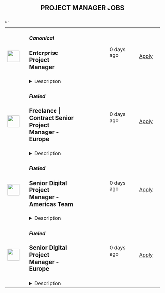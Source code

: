 <div align="center"><h2>PROJECT MANAGER JOBS</h2></div><table><tr>
                <td width="100" height="100" rowspan="2">
                    <img src="https://avatars.githubusercontent.com/u/53057619?s=200&v=4" width="38px" height="auto">
                </td>
                <td width="300">
                    <h5>Canonical</h5>
                    <h3>Enterprise Project Manager</h3>
                </td>
                <td width="300">
                    <code></code>
                </td>
                <td width="200">
                <text>0 days ago</text>
                </td>
                <td width="100" rowspan="2">
                <a href="https://job-boards.greenhouse.io/canonical/jobs/3256589" align="right" target="_blank">Apply</a>
                </td>
            </tr>
            <tr>
                <td colspan="3">
                <details><summary>Description</summary>
                &lt;p&gt;Canonical is a leading provider of open source software and operating systems to the global enterprise and technology markets. Our platform, Ubuntu, is very widely used in breakthrough enterprise initiatives such as public cloud, data science, AI, engineering innovation, and IoT. Our customers include the world&#39;s leading public cloud and silicon providers, and industry leaders in many sectors. The company is a pioneer of global distributed collaboration, with 1200+ colleagues in 75+ countries and very few office-based roles. Teams meet two to four times yearly in person, in interesting locations around the world, to align on strategy and execution.&lt;/p&gt;
&lt;p&gt;The company is founder-led, profitable, and growing.&lt;/p&gt;
&lt;p&gt;We are hiring an &lt;strong&gt;Enterprise Project Manager&lt;/strong&gt;&lt;/p&gt;
&lt;p&gt;Canonical’s mission is to streamline and accelerate the adoption of open source across the entire global enterprise technology market. Our customers embrace the Canonical approach to open source for complex projects on bare metal, on the cloud, and at the edge.&amp;nbsp;Canonical Enterprise Project Managers are responsible for ensuring project success through owning, driving, communicating and respectfully engaging all stakeholders, valuing integrity and accountability.&lt;/p&gt;
&lt;p&gt;Within a portfolio of projects with complex and changing software technologies, customer and partner satisfaction is only possible because of exceptional Project Managers who know how to respect and engage all stakeholders.&lt;/p&gt;
&lt;p&gt;&lt;strong&gt;Location: &lt;/strong&gt;This is a Globally remote role.&lt;/p&gt;
&lt;h2&gt;The role entails&lt;/h2&gt;
&lt;ul&gt;
&lt;li style=&quot;font-weight: 400;&quot;&gt;&lt;span style=&quot;font-weight: 400;&quot;&gt;Ensuring programs and projects are delivered within the schedule, scope, cost, budget and resources expectations&lt;/span&gt;&lt;/li&gt;
&lt;li style=&quot;font-weight: 400;&quot;&gt;&lt;span style=&quot;font-weight: 400;&quot;&gt;Identifying key technical and project risks and issues and actively put mitigating actions in place&amp;nbsp;&lt;/span&gt;&lt;/li&gt;
&lt;li style=&quot;font-weight: 400;&quot;&gt;&lt;span style=&quot;font-weight: 400;&quot;&gt;Maintaining strong customer focus and working with all key stakeholders to achieve successful outcomes&lt;/span&gt;&lt;/li&gt;
&lt;li style=&quot;font-weight: 400;&quot;&gt;&lt;span style=&quot;font-weight: 400;&quot;&gt;Conducting regular status meetings and business reviews with customers and providing direction when needed&lt;/span&gt;&lt;/li&gt;
&lt;li style=&quot;font-weight: 400;&quot;&gt;&lt;span style=&quot;font-weight: 400;&quot;&gt;Managing the delivery schedule of critical third party deliverables for the project&lt;/span&gt;&lt;/li&gt;
&lt;li style=&quot;font-weight: 400;&quot;&gt;&lt;span style=&quot;font-weight: 400;&quot;&gt;Advocating to customers the appropriate technologies from Canonical&#39;s portfolio&amp;nbsp;&lt;/span&gt;&lt;/li&gt;
&lt;li&gt;Driving project success while managing risks&amp;nbsp;&lt;/li&gt;
&lt;/ul&gt;
&lt;h2&gt;What we are looking for in you&lt;/h2&gt;
&lt;ul&gt;
&lt;li&gt;Experience in Enterprise IT Programs, Process Improvement, and Software Engineering Project Management&lt;/li&gt;
&lt;li&gt;Excellent written and verbal communication skills in English&lt;/li&gt;
&lt;li&gt;Experience leading cross-cultural, remote and global project teams and customers.&lt;/li&gt;
&lt;li style=&quot;font-weight: 400;&quot;&gt;&lt;span style=&quot;font-weight: 400;&quot;&gt;Strong negotiation and influencing skills&amp;nbsp;&lt;/span&gt;&lt;/li&gt;
&lt;li style=&quot;font-weight: 400;&quot;&gt;&lt;span style=&quot;font-weight: 400;&quot;&gt;Strong communication skills&lt;/span&gt;&lt;/li&gt;
&lt;li style=&quot;font-weight: 400;&quot;&gt;&lt;span style=&quot;font-weight: 400;&quot;&gt;Deep understanding of Linux, Open Source, and Cloud Technologies&amp;nbsp;&lt;/span&gt;&lt;/li&gt;
&lt;li&gt;&lt;span style=&quot;font-weight: 400;&quot;&gt;Bachelor&#39;s Degree in a STEM discipline&lt;/span&gt;&lt;/li&gt;
&lt;li style=&quot;font-weight: 400;&quot;&gt;&lt;span style=&quot;font-weight: 400;&quot;&gt;Project Management Certification, preferably PMP or equivalent certification&lt;/span&gt;&lt;/li&gt;
&lt;li style=&quot;font-weight: 400;&quot;&gt;&lt;span style=&quot;font-weight: 400;&quot;&gt;Agile Project Management certification, preferably Scrum Master or equivalent certification&lt;/span&gt;&lt;/li&gt;
&lt;li style=&quot;font-weight: 400;&quot;&gt;&lt;span style=&quot;font-weight: 400;&quot;&gt;Ability and willingness to travel domestically and internationally&lt;/span&gt;&lt;/li&gt;
&lt;/ul&gt;
&lt;h3&gt;&lt;strong&gt;What we offer colleagues&lt;/strong&gt;&lt;/h3&gt;
&lt;p&gt;We consider geographical location, experience, and performance in shaping compensation worldwide. We revisit compensation annually (and more often for graduates and associates) to ensure we recognize outstanding performance. In addition to base pay, we offer a performance-driven annual bonus or commission. We provide all team members with additional benefits which reflect our values and ideals. We balance our programs to meet local needs and ensure fairness globally.&lt;/p&gt;
&lt;ul&gt;
&lt;li&gt;Distributed work environment with twice-yearly team sprints in person&lt;/li&gt;
&lt;li&gt;Personal learning and development budget of USD 2,000 per year&lt;/li&gt;
&lt;li&gt;Annual compensation review&lt;/li&gt;
&lt;li&gt;Recognition rewards&lt;/li&gt;
&lt;li&gt;Annual holiday leave&lt;/li&gt;
&lt;li&gt;Maternity and paternity leave&lt;/li&gt;
&lt;li&gt;Team Member Assistance Program &amp;amp; Wellness Platform&lt;/li&gt;
&lt;li&gt;Opportunity to travel to new locations to meet colleagues&lt;/li&gt;
&lt;li&gt;Priority Pass and travel upgrades for long-haul company events&lt;/li&gt;
&lt;/ul&gt;
&lt;h3&gt;&lt;strong&gt;About Canonical&lt;/strong&gt;&lt;/h3&gt;
&lt;p&gt;Canonical is a pioneering tech firm at the forefront of the global move to open source. As the company that publishes Ubuntu, one of the most important open-source projects and the platform for AI, IoT, and the cloud, we are changing the world of software. We recruit on a global basis and set a very high standard for people joining the company. We expect excellence; in order to succeed, we need to be the best at what we do. Most colleagues at Canonical have worked from home since our inception in 2004.​ Working here is a step into the future and will challenge you to think differently, work smarter, learn new skills, and raise your game.&lt;/p&gt;
&lt;p&gt;&lt;strong&gt;Canonical is an equal opportunity employer&lt;/strong&gt;&lt;/p&gt;
&lt;p&gt;We are proud to foster a workplace free from discrimination. Diversity of experience, perspectives, and background create a better work environment and better products.&lt;a href=&quot;https://canonical.com/careers/diversity/identity&quot;&gt;&amp;nbsp;Whatever your identity, we will give your application fair consideration.&lt;/a&gt;&lt;/p&gt;
&lt;p&gt;#LI-remote&lt;/p&gt;
                </details>
                </td>
            </tr>,<tr>
                <td width="100" height="100" rowspan="2">
                    <img src="https://avatars.githubusercontent.com/u/3440434?s=200&v=4" width="38px" height="auto">
                </td>
                <td width="300">
                    <h5>Fueled</h5>
                    <h3>Freelance | Contract Senior Project Manager - Europe</h3>
                </td>
                <td width="300">
                    <code></code>
                </td>
                <td width="200">
                <text>0 days ago</text>
                </td>
                <td width="100" rowspan="2">
                <a href="https://job-boards.greenhouse.io/fueledcareers/jobs/4046360008" align="right" target="_blank">Apply</a>
                </td>
            </tr>
            <tr>
                <td colspan="3">
                <details><summary>Description</summary>
                &lt;div&gt;
&lt;div&gt;&lt;strong&gt;Location: Remote - Europe &lt;/strong&gt;(Open to applicants located across timezones GMT (+/-4))&lt;/div&gt;
&lt;div&gt;&amp;nbsp;&lt;/div&gt;
&lt;div&gt;Fueled is a leading digital strategy, design, and engineering agency. Recently united with 10up &lt;a href=&quot;https://10up.com/blog/2025/new-fueled-brand-10up-becomes-wordpress-practice/&quot;&gt;– now the brand of our WordPress practice&lt;/a&gt; – we are a 300+ person team that has designed and built hundreds of digital products and experiences for brands like Google, Apple, The New York Times, ESPN, Victoria’s Secret, MGM Resorts, Albertsons, and CLEAR.&lt;/div&gt;
&lt;div&gt;
&lt;p&gt;A&amp;nbsp;&lt;strong&gt;Contract Senior Project Manager&lt;/strong&gt; at Fueled is not just a task manager, but a strategic contributor to every project, and the driver for successful client delivery. Join a team of collaborative, cross-discipline professionals who have been pushing the boundaries of enterprise-level projects for over 12 years.&lt;/p&gt;
&lt;p&gt;You’ll have ownership and input on a combination of innovative, challenging projects and ongoing support engagements—we believe in balanced and diverse workloads through dedicated resource management. We have a supportive Client Delivery structure, with established project management processes, while still allowing for autonomy.&lt;/p&gt;
&lt;p&gt;As a Contract Senior Project Manager, you&#39;ll have options for flexible and alternative work schedules. Intentionally remote since day one, spanning six continents and 40 countries, Fueled fully embraces the benefits of distributed work.&lt;/p&gt;
&lt;p&gt;&amp;nbsp;&lt;/p&gt;
&lt;/div&gt;
&lt;/div&gt;
&lt;h3&gt;What you will do:&amp;nbsp;&lt;/h3&gt;
&lt;div&gt;
&lt;ul&gt;
&lt;li&gt;Act as the day-to-day Project Manager for assigned active projects; exhibiting senior-level ownership over assigned project scopes/plans, client meetings, written status updates, demos, risk management and iterative scope / expectation management.&amp;nbsp;&lt;/li&gt;
&lt;li&gt;Consistently track and analyze project progress and budget burn, and work with group and project leadership to escalate concerns and/or risks, and mitigate appropriately.&lt;/li&gt;
&lt;li&gt;Ensure superior quality deliverables by collaboratively engaging cross-discipline leadership, and enforcing rigorous QA processes and standards to provide end to end delivery and client satisfaction.&lt;/li&gt;
&lt;li&gt;Lead discovery engagements (onsite and remotely) that expertly define cross-discipline project requirements and that demonstrate an expert understanding of underlying client business goals and objectives.&lt;/li&gt;
&lt;li&gt;Consistently identify strategic opportunities to engage with the Fueled Account Management Team and collaborate towards building strong, long-term client relationships.&lt;/li&gt;
&lt;/ul&gt;
&lt;h3&gt;About you:&amp;nbsp;&lt;/h3&gt;
&lt;ul&gt;
&lt;li&gt;You have experience delivering full scope CMS-based web projects for enterprise clients, ideally in an agency environment, and preferably with a practical understanding of the WordPress platform.&lt;/li&gt;
&lt;li&gt;You can describe tangible examples of deescalating project risks by working with members of your team and leadership to develop collaborative solutions.&lt;/li&gt;
&lt;li&gt;Your roles and responsibilities have been primarily client facing. You are often the main point of contact for client requests, escalations, comprehensive updates, and senior-level consultation.&lt;/li&gt;
&lt;li&gt;You have a proven track record of deescalating project risks by working with members of your team and leadership to develop collaborative solutions.&lt;/li&gt;
&lt;li&gt;You are an effective leader of cross-discipline project teams - across account strategy, experience design, engineering, QA and support - and are able to keep the team motivated and on task to deliver the best project outcomes.&lt;/li&gt;
&lt;li&gt;You have excellent verbal and written English communication skills, both internally and externally.&lt;/li&gt;
&lt;/ul&gt;
&lt;h3&gt;Contractor fee:&lt;/h3&gt;
&lt;p&gt;Compensation is determined based on a variety of factors, including relevant experience, projects, geographic location, and business needs.&lt;/p&gt;
&lt;h3&gt;Join our Contractor Pool&lt;/h3&gt;
&lt;div&gt;If you are passionate about Fueled&#39;s mission and think you have what it takes to be successful in this role, even if you don&#39;t check all the boxes - please apply. We&#39;d appreciate the opportunity to personally review your application. Everyone gets a response.&lt;/div&gt;
&lt;div&gt;&amp;nbsp;&lt;/div&gt;
&lt;div&gt;Upon meeting the necessary criteria, you&#39;ll join the Fueled contractor network, granting you access to project invitations tailored to your expertise and availability when they arise.&lt;/div&gt;
&lt;div&gt;&lt;br&gt;Any data provided will be processed in accordance with applicable law and our&amp;nbsp;&lt;a class=&quot;c-link c-link--focus-visible&quot; href=&quot;https://fueled.com/privacy-policy/&quot; target=&quot;_blank&quot; data-stringify-link=&quot;https://fueled.com/privacy-policy/&quot; data-sk=&quot;tooltip_parent&quot;&gt;privacy policy&lt;/a&gt;. Curious about what to expect during our talent process? Check it out&amp;nbsp;&lt;a class=&quot;c-link c-link--focus-visible&quot; href=&quot;https://www.notion.so/fueled/What-to-Expect-from-the-Interview-Process-at-Fueled-1d84dccd9d8b80f8a0b0d40b244f4caf?pvs=4&quot; target=&quot;_blank&quot; data-stringify-link=&quot;https://www.notion.so/fueled/What-to-Expect-from-the-Interview-Process-at-Fueled-1d84dccd9d8b80f8a0b0d40b244f4caf?pvs=4&quot; data-sk=&quot;tooltip_parent&quot;&gt;here&lt;/a&gt;.&lt;/div&gt;
&lt;div&gt;&amp;nbsp;&lt;/div&gt;
&lt;div&gt;We don&#39;t want you to miss any communication from us! To ensure you receive updates on your application, please add jobs@fueled.com to your contacts list! #LI-Remote&lt;/div&gt;
&lt;/div&gt;
&lt;div&gt;&amp;nbsp;&lt;/div&gt;
                </details>
                </td>
            </tr>,<tr>
                <td width="100" height="100" rowspan="2">
                    <img src="https://avatars.githubusercontent.com/u/3440434?s=200&v=4" width="38px" height="auto">
                </td>
                <td width="300">
                    <h5>Fueled</h5>
                    <h3>Senior Digital Project Manager - Americas Team</h3>
                </td>
                <td width="300">
                    <code></code>
                </td>
                <td width="200">
                <text>0 days ago</text>
                </td>
                <td width="100" rowspan="2">
                <a href="https://job-boards.greenhouse.io/fueledcareers/jobs/4035442008" align="right" target="_blank">Apply</a>
                </td>
            </tr>
            <tr>
                <td colspan="3">
                <details><summary>Description</summary>
                &lt;div&gt;&lt;strong&gt;Location: Remote - Anywhere &lt;/strong&gt;(Open to applicants located anywhere aligned with the Americas time zones.)&lt;/div&gt;
&lt;div&gt;
&lt;p&gt;Fueled is a leading digital strategy, design, and engineering agency. Recently united with 10up –&amp;nbsp;&lt;a href=&quot;https://10up.com/blog/2025/new-fueled-brand-10up-becomes-wordpress-practice/&quot;&gt;now the brand of our WordPress practice&lt;/a&gt; – we are a 300+ person team that has designed and built hundreds of digital products and experiences for brands like Google, Apple, The New York Times, ESPN, Victoria’s Secret, MGM Resorts, Albertsons, and CLEAR.&lt;/p&gt;
&lt;p&gt;A &lt;strong&gt;Senior Project Manager&lt;/strong&gt; at Fueled is not just a task manager, but a strategic contributor to every project, and the driver for successful client delivery. Join a team of collaborative, cross-discipline professionals who have been pushing the boundaries of enterprise-level projects for over 12 years.&lt;/p&gt;
&lt;p&gt;You’ll have ownership and input on a combination of innovative, challenging projects and ongoing support engagements—we believe in balanced and diverse workloads through dedicated resource management. We have a supportive Client Delivery structure, with established Project Management processes, while still allowing for autonomy.&lt;/p&gt;
&lt;/div&gt;
&lt;h3&gt;&lt;strong&gt;What you will do:&amp;nbsp;&lt;/strong&gt;&lt;/h3&gt;
&lt;div&gt;
&lt;ul&gt;
&lt;li&gt;Act as the day-to-day Project Manager for 4 - 7 active projects; exhibiting senior-level ownership over all project scopes/plans, client meetings, written status updates, demos, risk management and iterative scope / expectation management.&amp;nbsp;&lt;/li&gt;
&lt;li&gt;Consistently track and analyze project progress and budget burn, and work with group and project leadership to escalate concerns and/or risks, and mitigate appropriately.&lt;/li&gt;
&lt;li&gt;Ensure superior quality deliverables by collaboratively engaging cross-discipline leadership, and enforcing rigorous QA processes and standards to provide end to end delivery and client satisfaction.&lt;/li&gt;
&lt;li&gt;Lead discovery engagements (onsite and remotely) that expertly define cross-discipline project requirements and that demonstrate an expert understanding of underlying client business goals and objectives.&lt;/li&gt;
&lt;li&gt;Consistently identify strategic opportunities to engage with the Fueled Account Management Team and collaborate towards building strong, long-term client relationships.&lt;/li&gt;
&lt;/ul&gt;
&lt;h3&gt;&lt;strong&gt;About you:&lt;/strong&gt;&amp;nbsp;&lt;/h3&gt;
&lt;ul&gt;
&lt;li&gt;You have experience delivering full scope CMS-based web projects for enterprise clients, ideally in an agency environment, and preferably with a practical understanding of the WordPress platform.&lt;/li&gt;
&lt;li&gt;You can describe tangible examples of deescalating project risks by working with members of your team and leadership to develop collaborative solutions.&lt;/li&gt;
&lt;li&gt;Your roles and responsibilities have been primarily client facing. You are often the main point of contact for client requests, escalations, comprehensive updates, and senior-level consultation.&lt;/li&gt;
&lt;li&gt;You have a proven track record of deescalating project risks by working with members of your team and leadership to develop collaborative solutions.&lt;/li&gt;
&lt;li&gt;You are an effective leader of cross-discipline project teams - across account strategy, experience design, engineering, QA and support - and are able to keep the team motivated and on task to deliver the best project outcomes.&lt;/li&gt;
&lt;li&gt;You have excellent verbal and written English communication skills, both internally and externally.&lt;/li&gt;
&lt;/ul&gt;
&lt;p&gt;&lt;strong&gt;Benefits &amp;amp; Salary&lt;/strong&gt;&lt;/p&gt;
&lt;p&gt;We offer competitive salaries and benefits. Compensation is determined based on a variety of factors including relevant experience, other job-related qualifications, geographic location, and business needs.&lt;/p&gt;
&lt;h3&gt;&lt;strong&gt;Join our team!&amp;nbsp;&lt;/strong&gt;&lt;/h3&gt;
&lt;div&gt;
&lt;p&gt;If you are passionate about Fueled&#39;s mission and think you have what it takes to be successful in this role, even if you don&#39;t check all the boxes - please apply. We&#39;d appreciate the opportunity to personally review your application. Everyone gets a response.&lt;/p&gt;
&amp;nbsp;We don&#39;t want you to miss any communication from us! To ensure you receive updates on your application, please add&amp;nbsp;&lt;a href=&quot;mailto:jobs@fueled.com&quot; target=&quot;_blank&quot;&gt;jobs@fueled.com&lt;/a&gt;&amp;nbsp;to your contacts list!&amp;nbsp;&lt;/div&gt;
&lt;div&gt;&amp;nbsp;&lt;/div&gt;
&lt;div&gt;Any data provided will be processed in accordance with applicable law and our &lt;a href=&quot;https://fueled.com/privacy-policy/&quot; target=&quot;_blank&quot;&gt;privacy policy&lt;/a&gt;. Curious about what to expect during our talent process? Check it out&amp;nbsp;&lt;a href=&quot;https://www.notion.so/fueled/What-to-Expect-from-the-Interview-Process-at-Fueled-1d84dccd9d8b80f8a0b0d40b244f4caf?pvs=4&quot; target=&quot;_blank&quot;&gt;here&lt;/a&gt;.&lt;/div&gt;
&lt;div&gt;&amp;nbsp;&lt;/div&gt;
&lt;div&gt;#LI-Remote&lt;/div&gt;
&lt;/div&gt;
&lt;div&gt;&amp;nbsp;&lt;/div&gt;
                </details>
                </td>
            </tr>,<tr>
                <td width="100" height="100" rowspan="2">
                    <img src="https://avatars.githubusercontent.com/u/3440434?s=200&v=4" width="38px" height="auto">
                </td>
                <td width="300">
                    <h5>Fueled</h5>
                    <h3>Senior Digital Project Manager - Europe</h3>
                </td>
                <td width="300">
                    <code></code>
                </td>
                <td width="200">
                <text>0 days ago</text>
                </td>
                <td width="100" rowspan="2">
                <a href="https://job-boards.greenhouse.io/fueledcareers/jobs/4038224008" align="right" target="_blank">Apply</a>
                </td>
            </tr>
            <tr>
                <td colspan="3">
                <details><summary>Description</summary>
                &lt;div&gt;
&lt;div&gt;&lt;strong&gt;Location: Remote - Europe &lt;/strong&gt;(Open to applicants located across timezones GMT (+/-4))&lt;/div&gt;
&lt;div&gt;
&lt;p&gt;Fueled is a leading digital strategy, design, and engineering agency. Recently united with 10up – &lt;a href=&quot;https://10up.com/blog/2025/new-fueled-brand-10up-becomes-wordpress-practice/&quot;&gt;now the brand of our WordPress practice&lt;/a&gt; – we are a 300+ person team that has designed and built hundreds of digital products and experiences for brands like Google, Apple, The New York Times, ESPN, Victoria’s Secret, MGM Resorts, Albertsons, and CLEAR.&lt;/p&gt;
 
&lt;p&gt;A &lt;strong&gt;Senior Project Manager&lt;/strong&gt; at Fueled is not just a task manager, but a strategic contributor to every project, and the driver for successful client delivery. Join a team of collaborative, cross-discipline professionals who have been pushing the boundaries of enterprise-level projects for over 12 years.&lt;/p&gt;
 
&lt;p&gt;You’ll have ownership and input on a combination of innovative, challenging projects and ongoing support engagements—we believe in balanced and diverse workloads through dedicated resource management. We have a supportive Client Delivery structure, with established Project Management processes, while still allowing for autonomy.&lt;/p&gt;
&lt;/div&gt;
&lt;/div&gt;
&lt;h3&gt;&lt;strong&gt;What you will do:&amp;nbsp;&lt;/strong&gt;&lt;/h3&gt;
&lt;div&gt;
&lt;ul&gt;
&lt;li&gt;Act as the day-to-day Project Manager for 4 - 7 active projects; exhibiting senior-level ownership over all project scopes/plans, client meetings, written status updates, demos, risk management and iterative scope / expectation management.&amp;nbsp;&lt;/li&gt;
&lt;li&gt;Consistently track and analyze project progress and budget burn, and work with group and project leadership to escalate concerns and/or risks, and mitigate appropriately.&lt;/li&gt;
&lt;li&gt;Ensure superior quality deliverables by collaboratively engaging cross-discipline leadership, and enforcing rigorous QA processes and standards to provide end to end delivery and client satisfaction.&lt;/li&gt;
&lt;li&gt;Lead discovery engagements (onsite and remotely) that expertly define cross-discipline project requirements and that demonstrate an expert understanding of underlying client business goals and objectives.&lt;/li&gt;
&lt;li&gt;Consistently identify strategic opportunities to engage with the Fueled&lt;/li&gt;
&lt;li&gt;&amp;nbsp;Account Management Team and collaborate towards building strong, long-term client relationships.&lt;/li&gt;
&lt;/ul&gt;
&lt;h3&gt;&lt;strong&gt;About you:&amp;nbsp;&lt;/strong&gt;&lt;/h3&gt;
&lt;ul&gt;
&lt;li&gt;You have experience delivering full scope CMS-based web projects for enterprise clients, ideally in an agency environment, and preferably with a practical understanding of the WordPress platform.&lt;/li&gt;
&lt;li&gt;You can describe tangible examples of deescalating project risks by working with members of your team and leadership to develop collaborative solutions.&lt;/li&gt;
&lt;li&gt;Your roles and responsibilities have been primarily client facing. You are often the main point of contact for client requests, escalations, comprehensive updates, and senior-level consultation.&lt;/li&gt;
&lt;li&gt;You have a proven track record of deescalating project risks by working with members of your team and leadership to develop collaborative solutions.&lt;/li&gt;
&lt;li&gt;You are an effective leader of cross-discipline project teams - across account strategy, experience design, engineering, QA and support - and are able to keep the team motivated and on task to deliver the best project outcomes.&lt;/li&gt;
&lt;li&gt;You have excellent verbal and written English communication skills, both internally and externally.&lt;/li&gt;
&lt;/ul&gt;
&lt;p&gt;&lt;strong&gt;Benefits &amp;amp; Salary&lt;/strong&gt;&lt;/p&gt;
&lt;p&gt;We offer competitive salaries and benefits. Compensation is determined based on a variety of factors including relevant experience, other job-related qualifications, geographic location, and business needs.&lt;/p&gt;
&lt;h3&gt;&lt;strong&gt;Join our Team&lt;/strong&gt;&lt;/h3&gt;
&lt;div&gt;If you are passionate about Fueled&#39;s mission and think you have what it takes to be successful in this role, even if you don&#39;t check all the boxes - please apply. We&#39;d appreciate the opportunity to personally review your application. Everyone gets a response.&lt;/div&gt;
&lt;div&gt;&lt;br&gt;We don&#39;t want you to miss any communication from us! To ensure you receive updates on your application, please add&amp;nbsp;&lt;a class=&quot;c-link c-link--focus-visible&quot; href=&quot;mailto:jobs@fueled.com&quot; target=&quot;_blank&quot; data-stringify-link=&quot;mailto:jobs@fueled.com&quot; data-sk=&quot;tooltip_parent&quot;&gt;jobs@fueled.com&lt;/a&gt;&amp;nbsp;to your contacts list!&lt;/div&gt;
&lt;div&gt;&lt;br&gt;Any data provided will be processed in accordance with applicable law and our&amp;nbsp;&lt;a class=&quot;c-link c-link--focus-visible&quot; href=&quot;https://fueled.com/privacy-policy/&quot; target=&quot;_blank&quot; data-stringify-link=&quot;https://fueled.com/privacy-policy/&quot; data-sk=&quot;tooltip_parent&quot;&gt;privacy policy&lt;/a&gt;. Curious about what to expect during our talent process? Check it out&amp;nbsp;&lt;a class=&quot;c-link c-link--focus-visible&quot; href=&quot;https://www.notion.so/fueled/What-to-Expect-from-the-Interview-Process-at-Fueled-1d84dccd9d8b80f8a0b0d40b244f4caf?pvs=4&quot; target=&quot;_blank&quot; data-stringify-link=&quot;https://www.notion.so/fueled/What-to-Expect-from-the-Interview-Process-at-Fueled-1d84dccd9d8b80f8a0b0d40b244f4caf?pvs=4&quot; data-sk=&quot;tooltip_parent&quot;&gt;here&lt;/a&gt;.&lt;/div&gt;
&lt;div&gt;&amp;nbsp;&lt;/div&gt;
&lt;div&gt;#LI-Remote&lt;/div&gt;
&lt;/div&gt;
&lt;div&gt;&amp;nbsp;&lt;/div&gt;
                </details>
                </td>
            </tr></table>